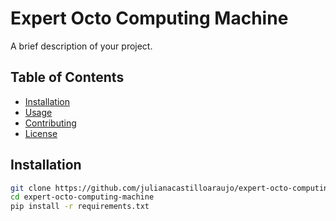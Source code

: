 # Expert Octo Computing Machine

A brief description of your project.

## Table of Contents
- [Installation](#installation)
- [Usage](#usage)
- [Contributing](#contributing)
- [License](#license)

## Installation
```bash
git clone https://github.com/julianacastilloaraujo/expert-octo-computing-machine.git
cd expert-octo-computing-machine
pip install -r requirements.txt
